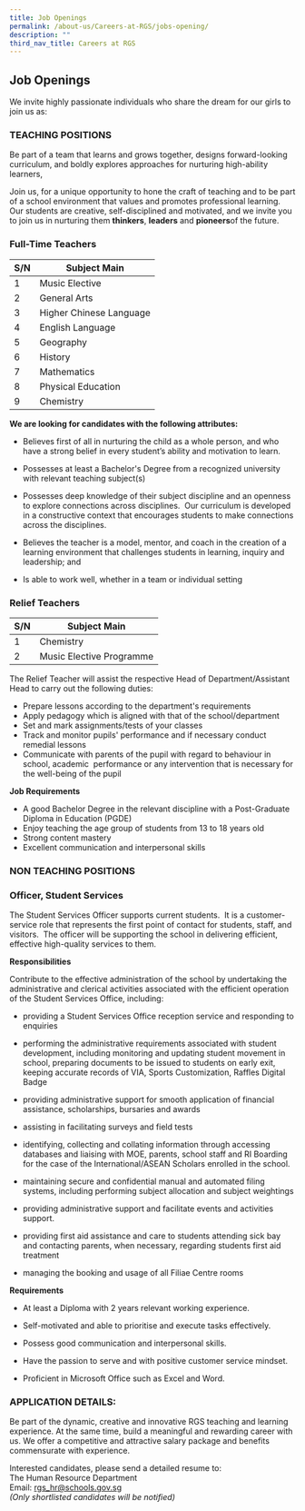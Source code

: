 ```yaml
---
title: Job Openings
permalink: /about-us/Careers-at-RGS/jobs-opening/
description: ""
third_nav_title: Careers at RGS
---
```

## Job Openings

We invite highly passionate individuals who share the dream for our girls to join us as:

### TEACHING POSITIONS

Be part of a team that learns and grows together, designs forward-looking curriculum, and boldly explores approaches for nurturing high-ability learners,  
  
Join us, for a unique opportunity to hone the craft of teaching and to be part of a school environment that values and promotes professional learning. Our students are creative, self-disciplined and motivated, and we invite you to join us in nurturing them **thinkers**, **leaders** and **pioneers**of the future.

### **Full-Time Teachers**

| S/N | Subject Main| 
| -------- | -------- | 
| 1   | Music Elective     | 
| 2   | General Arts     | 
| 3   | Higher Chinese Language    | 
| 4  | English Language     | 
| 5   | Geography     | 
| 6   | History     | 
| 7   | Mathematics     | 
| 8   | Physical Education     | 
| 9   | Chemistry    | 


**We are looking for candidates with the following attributes:**

* Believes first of all in nurturing the child as a whole person, and who have a strong belief in every student’s ability and motivation to learn.

* Possesses at least a Bachelor's Degree from a recognized university with relevant teaching subject(s)

* Possesses deep knowledge of their subject discipline and an openness to explore connections across disciplines.&nbsp; Our curriculum is developed in a constructive context that encourages students to make connections across the disciplines.

* Believes the teacher is a model, mentor, and coach in the creation of a learning environment that challenges students in learning, inquiry and leadership; and

* Is able to work well, whether in a team or individual setting


### **Relief Teachers**

| S/N | Subject Main| 
| -------- | -------- | 
| 1   | Chemistry     | 
| 2   | Music Elective Programme    | 

The Relief Teacher will assist the respective Head of Department/Assistant Head to carry out the following duties:  

*   Prepare lessons according to the department's requirements
*   Apply pedagogy which is aligned with that of the school/department
*   Set and mark assignments/tests of your classes
*   Track and monitor pupils' performance and if necessary conduct remedial lessons&nbsp;
*   Communicate with parents of the pupil with regard to behaviour in school, academic&nbsp; performance or any intervention that is necessary for the well-being of the pupil

**Job Requirements**

*   A good Bachelor Degree in the relevant discipline with a Post-Graduate Diploma in Education (PGDE)
*   Enjoy teaching the age group of students from 13 to 18 years old
*   Strong content mastery
*   Excellent communication and interpersonal skills



### NON TEACHING POSITIONS 

### **Officer, Student Services**

The Student Services Officer supports current students.&nbsp; It is a customer-service role that represents the first point of contact for students, staff, and visitors.&nbsp; The officer will be supporting the school in delivering efficient, effective high-quality services to them.

**Responsibilities**

Contribute to the effective administration of the school by undertaking the administrative and clerical activities associated with the efficient operation of the Student Services Office, including:

* providing a Student Services Office reception service and responding to enquiries

* performing the administrative requirements associated with student development, including monitoring and updating student movement in school, preparing documents to be issued to students on early exit, keeping accurate records of VIA, Sports Customization, Raffles Digital Badge

* providing administrative support for smooth application of financial assistance, scholarships, bursaries and awards

* assisting in facilitating surveys and field tests

* identifying, collecting and collating information through accessing databases and liaising with MOE, parents, school staff and RI Boarding for the case of the International/ASEAN Scholars enrolled in the school.

* maintaining secure and confidential manual and automated filing systems, including performing subject allocation and subject weightings

* providing administrative support and facilitate events and activities support.

* providing first aid assistance and care to students attending sick bay and contacting parents, when necessary, regarding students first aid treatment

* managing the booking and usage of all Filiae Centre rooms

**Requirements**

* At least a Diploma with 2 years relevant working experience.

* Self-motivated and able to prioritise and execute tasks effectively.

* Possess good communication and interpersonal skills.

* Have the passion to serve and with positive customer service mindset.

* Proficient in Microsoft Office such as Excel and Word.


### APPLICATION DETAILS:

Be part of the dynamic, creative and innovative RGS teaching and learning experience. At the same time, build a meaningful and rewarding career with us.&nbsp;We offer a competitive and attractive salary package and benefits commensurate with experience.

Interested candidates, please send a detailed resume to: <br>
The Human Resource Department <br>
Email:&nbsp;[rgs\_hr@schools.gov.sg](mailto:rgs_hr@schools.gov.sg) <br>
_(Only shortlisted candidates will be notified)_